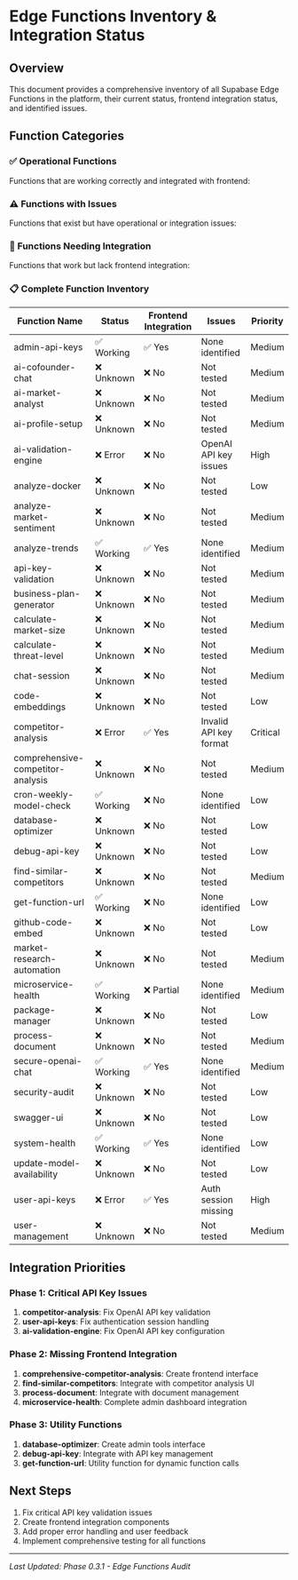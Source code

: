 # Edge Functions Inventory & Integration Status

## Overview
This document provides a comprehensive inventory of all Supabase Edge Functions in the platform, their current status, frontend integration status, and identified issues.

## Function Categories

### ✅ Operational Functions
Functions that are working correctly and integrated with frontend:

### ⚠️ Functions with Issues
Functions that exist but have operational or integration issues:

### 🔧 Functions Needing Integration
Functions that work but lack frontend integration:

### 📋 Complete Function Inventory

| Function Name | Status | Frontend Integration | Issues | Priority |
|---------------|--------|---------------------|---------|----------|
| admin-api-keys | ✅ Working | ✅ Yes | None identified | Medium |
| ai-cofounder-chat | ❌ Unknown | ❌ No | Not tested | Medium |
| ai-market-analyst | ❌ Unknown | ❌ No | Not tested | Medium |
| ai-profile-setup | ❌ Unknown | ❌ No | Not tested | Medium |
| ai-validation-engine | ❌ Error | ❌ No | OpenAI API key issues | High |
| analyze-docker | ❌ Unknown | ❌ No | Not tested | Low |
| analyze-market-sentiment | ❌ Unknown | ❌ No | Not tested | Medium |
| analyze-trends | ✅ Working | ✅ Yes | None identified | Medium |
| api-key-validation | ❌ Unknown | ❌ No | Not tested | Medium |
| business-plan-generator | ❌ Unknown | ❌ No | Not tested | Medium |
| calculate-market-size | ❌ Unknown | ❌ No | Not tested | Medium |
| calculate-threat-level | ❌ Unknown | ❌ No | Not tested | Medium |
| chat-session | ❌ Unknown | ❌ No | Not tested | Medium |
| code-embeddings | ❌ Unknown | ❌ No | Not tested | Low |
| competitor-analysis | ❌ Error | ✅ Yes | Invalid API key format | Critical |
| comprehensive-competitor-analysis | ❌ Unknown | ❌ No | Not tested | Medium |
| cron-weekly-model-check | ✅ Working | ❌ No | None identified | Low |
| database-optimizer | ❌ Unknown | ❌ No | Not tested | Low |
| debug-api-key | ❌ Unknown | ❌ No | Not tested | Low |
| find-similar-competitors | ❌ Unknown | ❌ No | Not tested | Medium |
| get-function-url | ✅ Working | ❌ No | None identified | Low |
| github-code-embed | ❌ Unknown | ❌ No | Not tested | Low |
| market-research-automation | ❌ Unknown | ❌ No | Not tested | Medium |
| microservice-health | ✅ Working | ❌ Partial | None identified | Medium |
| package-manager | ❌ Unknown | ❌ No | Not tested | Low |
| process-document | ❌ Unknown | ❌ No | Not tested | Medium |
| secure-openai-chat | ✅ Working | ✅ Yes | None identified | Medium |
| security-audit | ❌ Unknown | ❌ No | Not tested | Low |
| swagger-ui | ❌ Unknown | ❌ No | Not tested | Low |
| system-health | ✅ Working | ✅ Yes | None identified | Low |
| update-model-availability | ❌ Unknown | ❌ No | Not tested | Low |
| user-api-keys | ❌ Error | ✅ Yes | Auth session missing | High |
| user-management | ❌ Unknown | ❌ No | Not tested | Medium |

## Integration Priorities

### Phase 1: Critical API Key Issues
1. **competitor-analysis**: Fix OpenAI API key validation
2. **user-api-keys**: Fix authentication session handling
3. **ai-validation-engine**: Fix OpenAI API key configuration

### Phase 2: Missing Frontend Integration
1. **comprehensive-competitor-analysis**: Create frontend interface
2. **find-similar-competitors**: Integrate with competitor analysis UI
3. **process-document**: Integrate with document management
4. **microservice-health**: Complete admin dashboard integration

### Phase 3: Utility Functions
1. **database-optimizer**: Create admin tools interface
2. **debug-api-key**: Integrate with API key management
3. **get-function-url**: Utility function for dynamic function calls

## Next Steps
1. Fix critical API key validation issues
2. Create frontend integration components
3. Add proper error handling and user feedback
4. Implement comprehensive testing for all functions

---
*Last Updated: Phase 0.3.1 - Edge Functions Audit*